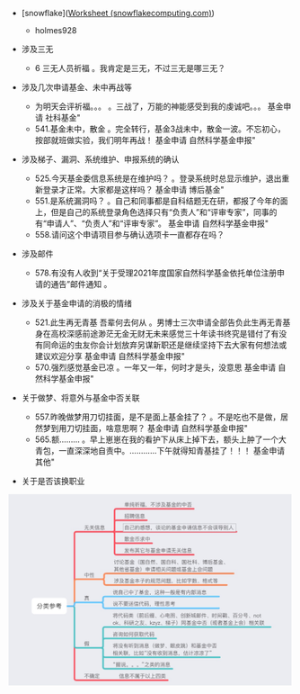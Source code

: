 - [snowflake]([Worksheet (snowflakecomputing.com)](https://zr93224.ca-central-1.aws.snowflakecomputing.com/console#/internal/worksheet))

  - holmes928

  





- 涉及三无
  - 6 三无人员祈福 。我肯定是三无，不过三无是哪三无？
- 涉及几次申请基金、未中再战等
  - 为明天会评祈福。。。 。三战了，万能的神能感受到我的虔诚吧。。。 基金申请 社科基金"
  - 541.基金未中，散金 。完全转行，基金3战未中，散金一波。不忘初心，按部就班做实验，我们明年再战！ 基金申请 自然科学基金申报"
- 涉及梯子、漏洞、系统维护、申报系统的确认
  - 525.今天基金委信息系统是在维护吗？ 。登录系统时总显示维护，退出重新登录才正常。大家都是这样吗？ 基金申请 博后基金"
  - 551.是系统漏洞吗？ 。自己和同事都是自科结题无在研，都报了今年的面上，但是自己的系统登录角色选择只有“负责人”和“评审专家”，同事的有“申请人”、“负责人”和“评审专家”。 基金申请 自然科学基金申报"
  - 558.请问这个申请项目参与确认选项卡一直都存在吗？
- 涉及邮件
  - 578.有没有人收到“关于受理2021年度国家自然科学基金依托单位注册申请的通告”邮件通知 。

- 涉及关于基金申请的消极的情绪
  - 521.此生再无青基 吾辈何去何从 。男博士三次申请全部告负此生再无青基身在高校深感前途渺茫无金无财无未来感觉三十年读书终究是错付了有没有同命运的虫友你会计划放弃另谋新职还是继续坚持下去大家有何想法或建议欢迎分享 基金申请 自然科学基金申报"
  - 570.强烈感觉基金已凉 。一年又一年，何时才是头，没意思 基金申请 自然科学基金申报"
- 关于做梦、将意外与基金中否关联
  - 557.昨晚做梦用刀切挂面，是不是面上基金挂了？ 。不是吃也不是做，居然梦到用刀切挂面，啥意思啊？ 基金申请 自然科学基金申报"
  - 565.额……… 。早上崽崽在我的看护下从床上掉下去，额头上肿了一个大青包，一直深深地自责中。…………下午就得知青基挂了！！！ 基金申请 其他"

- 关于是否该换职业

![rules](./pictures/rules.jpg)


